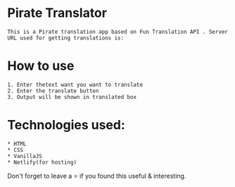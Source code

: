 # Pirate Translator

    This is a Pirate translation app based on Fun Translation API . Server URL used for getting translations is:

# How to use

    1. Enter thetext want you want to translate
    2. Enter the translate button
    3. Output will be shown in translated box


# Technologies used:

    * HTML
    * CSS
    * VanillaJS
    * Netlify(for hosting)

 Don't forget to leave a ⭐ if you found this useful & interesting.


